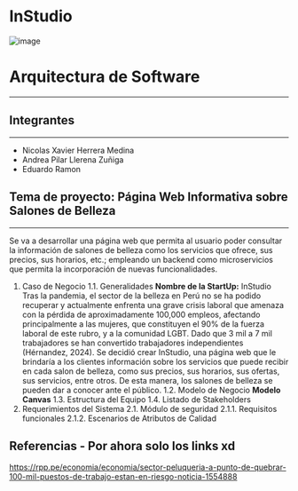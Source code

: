 # InStudio
![image](https://github.com/user-attachments/assets/a9a325f9-57c8-469c-9e04-de43758704d9)

# Arquitectura de Software
---
## Integrantes
---
* Nicolas Xavier Herrera Medina
* Andrea Pilar Llerena Zuñiga
* Eduardo Ramon
## Tema de proyecto: Página Web Informativa sobre Salones de Belleza
---
Se va a desarrollar una página web que permita al usuario poder consultar la información de salones de belleza como los servicios que ofrece, sus precios, sus horarios, etc.; empleando un backend como microservicios que permita la incorporación de nuevas funcionalidades.

1. Caso de Negocio
1.1. Generalidades
**Nombre de la StartUp:** InStudio
Tras la pandemia, el sector de la belleza en Perú no se ha podido recuperar y actualmente enfrenta una grave crisis laboral que amenaza con la pérdida de aproximadamente 100,000 empleos, afectando principalmente a las mujeres, que constituyen el 90% de la fuerza laboral de este rubro, y a la comunidad LGBT. Dado que 3 mil a 7 mil trabajadores se han convertido trabajadores independientes (Hérnandez, 2024). Se decidió crear InStudio, una página web que le brindaría a los clientes información sobre los servicios que puede recibir en cada salon de belleza, como sus precios, sus horarios, sus ofertas, sus servicios, entre otros. De esta manera, los salones de belleza se pueden dar a conocer ante el público.
1.2. Modelo de Negocio 
**Modelo Canvas**
1.3. Estructura del Equipo
1.4. Listado de Stakeholders
2. Requerimientos del Sistema 
2.1. Módulo de seguridad
2.1.1. Requisitos funcionales
2.1.2. Escenarios de Atributos de Calidad



## Referencias - Por ahora solo los links xd
https://rpp.pe/economia/economia/sector-peluqueria-a-punto-de-quebrar-100-mil-puestos-de-trabajo-estan-en-riesgo-noticia-1554888

   
